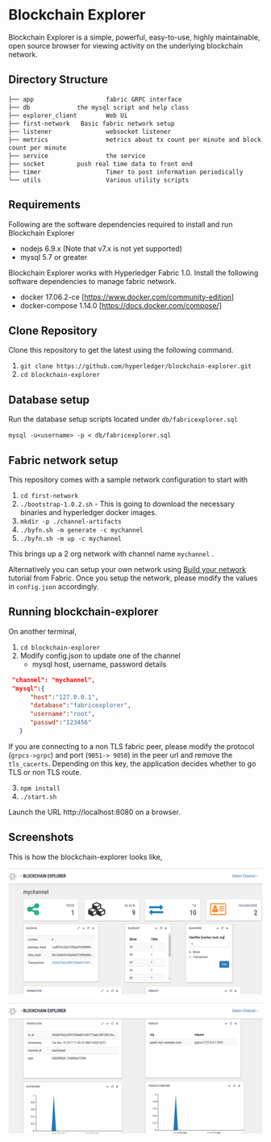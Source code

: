 # Blockchain Explorer

Blockchain Explorer is a simple, powerful, easy-to-use, highly maintainable, open source browser for viewing activity on the underlying blockchain network.

## Directory Structure
```
├── app                    fabric GRPC interface
├── db			   the mysql script and help class
├── explorer_client        Web Ui
├── first-network	Basic fabric network setup
├── listener               websocket listener
├── metrics                metrics about tx count per minute and block count per minute
├── service                the service 
├── socket		   push real time data to front end
├── timer                  Timer to post information periodically  
└── utils                  Various utility scripts 
```


## Requirements


Following are the software dependencies required to install and run Blockchain Explorer 
* nodejs 6.9.x (Note that v7.x is not yet supported)
* mysql 5.7 or greater

Blockchain Explorer works with Hyperledger Fabric 1.0.  Install the following software dependencies to manage fabric network.
* docker 17.06.2-ce [https://www.docker.com/community-edition]
* docker-compose 1.14.0 [https://docs.docker.com/compose/]

## Clone Repository

Clone this repository to get the latest using the following command.
1. `git clone https://github.com/hyperledger/blockchain-explorer.git`
2. `cd blockchain-explorer`

## Database setup
Run the database setup scripts located under `db/fabricexplorer.sql`

`mysql -u<username> -p < db/fabricexplorer.sql`

## Fabric network setup

This repository comes with a sample network configuration to start with

1. `cd first-network`
2. `./bootstrap-1.0.2.sh` - This is going to download the necessary
binaries and hyperledger docker images.
3. `mkdir -p ./channel-artifacts`
4. `./byfn.sh -m generate -c mychannel`
5. `./byfn.sh -m up -c mychannel`

This brings up a 2 org network with channel name `mychannel` .

Alternatively you can setup your own network using [Build your network](http://hyperledger-fabric.readthedocs.io/en/latest/build_network.html) tutorial from Fabric. Once you setup the network, please modify the values in `config.json` accordingly.

## Running blockchain-explorer

On another terminal, 
1. `cd blockchain-explorer`
2. Modify config.json to update one of the channel 
	* mysql host, username, password details
```json
 "channel": "mychannel",
 "mysql":{
      "host":"127.0.0.1",
      "database":"fabricexplorer",
      "username":"root",
      "passwd":"123456"
   }
```
If you are connecting to a non TLS fabric peer, please modify the 
protocol (`grpcs->grpc`) and port (`9051-> 9050`) in the peer url and remove the `tls_cacerts`. Depending on this key, the application decides whether to go TLS or non TLS route.

3. `npm install`
4. `./start.sh`

Launch the URL http://localhost:8080 on a browser.

## Screenshots

This is how the blockchain-explorer looks like,

![Blockchain Explorer](https://raw.githubusercontent.com/JeevaSang/blockchainimage/master/explorer1.png)

![Blockchain Explorer](https://raw.githubusercontent.com/JeevaSang/blockchainimage/master/explorer2.png)
 
